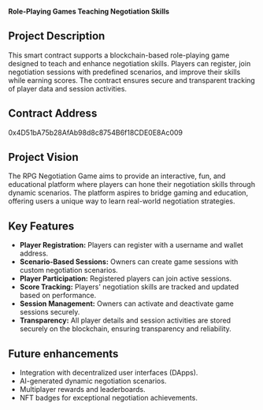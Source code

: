 **Role-Playing Games Teaching Negotiation Skills**

## Project Description
This smart contract supports a blockchain-based role-playing game designed to teach and enhance negotiation skills. Players can register, join negotiation sessions with predefined scenarios, and improve their skills while earning scores. The contract ensures secure and transparent tracking of player data and session activities.

## Contract Address
0x4D51bA75b28AfAb98d8c8754B6f18CDE0E8Ac009

## Project Vision
The RPG Negotiation Game aims to provide an interactive, fun, and educational platform where players can hone their negotiation skills through dynamic scenarios. The platform aspires to bridge gaming and education, offering users a unique way to learn real-world negotiation strategies.

## Key Features
- **Player Registration:** Players can register with a username and wallet address.
- **Scenario-Based Sessions:** Owners can create game sessions with custom negotiation scenarios.
- **Player Participation:** Registered players can join active sessions.
- **Score Tracking:** Players' negotiation skills are tracked and updated based on performance.
- **Session Management:** Owners can activate and deactivate game sessions securely.
- **Transparency:** All player details and session activities are stored securely on the blockchain, ensuring transparency and reliability.

## Future enhancements
- Integration with decentralized user interfaces (DApps).
- AI-generated dynamic negotiation scenarios.
- Multiplayer rewards and leaderboards.
- NFT badges for exceptional negotiation achievements.
